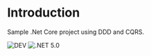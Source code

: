 # Introduction 
Sample .Net Core project using DDD and CQRS.

![DEV](https://github.com/ZeyuWangGit/order-api/actions/workflows/dotnet.yml/badge.svg)
![.NET 5.0](https://img.shields.io/badge/.net-5.0-blue.svg)